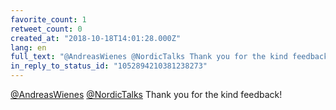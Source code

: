 ```yaml
---
favorite_count: 1
retweet_count: 0
created_at: "2018-10-18T14:01:28.000Z"
lang: en
full_text: "@AndreasWienes @NordicTalks Thank you for the kind feedback!"
in_reply_to_status_id: "1052894210381238273"
---
```


[@AndreasWienes](https://twitter.com/AndreasWienes)
[@NordicTalks](https://twitter.com/NordicTalks) Thank you for the kind feedback!
